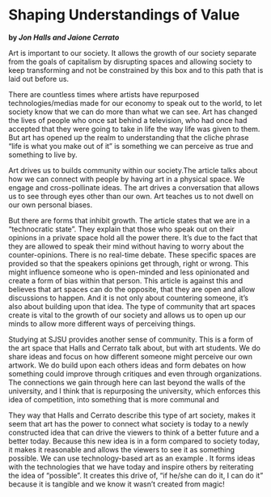 # Shaping Understandings of Value
**by _Jon Halls and Jaione Cerrato_**

Art is important to our society. It allows the growth of our society separate from the goals of capitalism by disrupting spaces and allowing society to keep transforming and not be constrained by this box and to this path that is laid out before us. 

There are countless times where artists have repurposed technologies/medias made for our economy to speak out to the world, to let society know that we can do more than what we can see. Art has changed the lives of people who once sat behind a television, who had once had accepted that they were going to take in life the way life was given to them. But art has opened up the realm to understanding that the cliche phrase “life is what you make out of it” is something we can perceive as true and something to live by.

Art drives us to builds community within our society.The article talks about how we can connect with people by having art in a physical space. We engage and cross-pollinate ideas. The art drives a conversation that allows us to see through eyes other than our own. Art teaches us to not dwell on our own personal biases. 

But there are forms that inhibit growth. The article states that we are in a “technocratic state”. They explain that those who speak out on their opinions in a private space hold all the power there. It’s due to the fact that they are allowed to speak their mind without having to worry about the counter-opinions. There is no real-time debate. These specific spaces are provided so that the speakers opinions get through, right or wrong. This might influence someone who is open-minded and less opinionated and create a form of bias within that person. This article is against this and believes that art spaces can do the opposite,  that they are open and allow discussions to happen. And it is not only about countering someone, it’s also about building upon that idea. The  type of community that art spaces create is vital to the growth of our society and allows us to open up our minds to allow more different ways of perceiving things. 

Studying at SJSU provides another sense of community. This is a form of the art space that Halls and Cerrato talk about, but with art students. We do share ideas and focus on how different someone might perceive our own artwork. We do build upon each others ideas and form debates on how something could improve through critiques and even through organizations. The connections we gain through here can last beyond the walls of the university, and I think that is repurposing the university, which enforces this idea of competition, into something that is more communal and 

They way that Halls and Cerrato describe this type of art society, makes it seem that art has the power to connect what society is today to a newly constructed idea that can drive the viewers to think of a better future and a better today. Because this new idea is in a form compared to society today, it makes it reasonable and allows the viewers to see it as something possible. We can use technology-based art as an example . It forms ideas with the technologies that we have today and inspire others by reiterating the idea of “possible”. It creates this drive of, “if he/she can do it, I can do it” because it is tangible and we know it wasn’t created from magic! 

